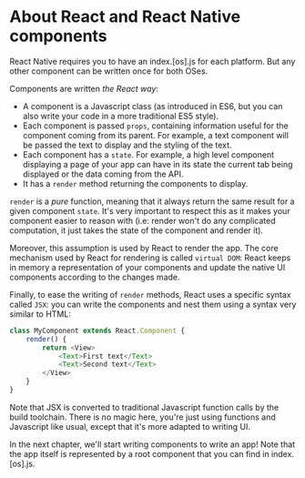 # About React and React Native components

React Native requires you to have an index.[os].js for each platform. But any other component can be written once for both OSes.

Components are written *the React way*:

  * A component is a Javascript class (as introduced in ES6, but you can also write your code in a more traditional ES5 style).
  * Each component is passed `props`, containing information useful for the component coming from its parent. For example, a text component will be passed the text to display and the styling of the text.
  * Each component has a `state`. For example, a high level component displaying a page of your app can have in its state the current tab being displayed or the data coming from the API.
  * It has a `render` method returning the components to display.

`render` is a *pure* function, meaning that it always return the same result for a given component `state`. It's very important to respect this as it makes your component easier to reason with (i.e: render won't do any complicated computation, it just takes the state of the component and render it).

Moreover, this assumption is used by React to render the app. The core mechanism used by React for rendering is called `virtual DOM`: React keeps in memory a representation of your components and update the native UI components according to the changes made.

Finally, to ease the writing of `render` methods, React uses a specific syntax called `JSX`: you can write the components and nest them using a syntax very similar to HTML:

```js
class MyComponent extends React.Component {
    render() {
        return <View>
            <Text>First text</Text>
            <Text>Second text</Text>
        </View>
    }
}
```

Note that JSX is converted to traditional Javascript function calls by the build toolchain. There is no magic here, you're just using functions and Javascript like usual, except that it's more adapted to writing UI.

In the next chapter, we'll start writing components to write an app! Note that the app itself is represented by a root component that you can find in index.[os].js.
